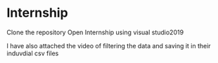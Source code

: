 # Internship
Clone the repository
Open Internship using visual studio2019

I have also attached the video of filtering the data and saving it in their induvdial csv files
